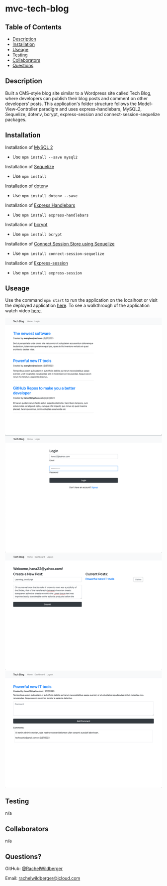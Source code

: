 # mvc-tech-blog

  ## Table of Contents
  - [Description](#description)
  - [Installation](#installation)
  - [Useage](#useage)
  - [Testing](#testing)
  - [Collaborators](#collaborators)
  - [Questions](#questions)

  ## Description 
  Built a CMS-style blog site similar to a Wordpress site called Tech Blog, where developers can publish their blog posts and comment on other developers’ posts. This application's folder structure follows the Model-View-Controller paradigm and uses express-handlebars, MySQL2, Sequelize, dotenv, bcrypt, express-session and connect-session-sequelize packages. 

  ## Installation
  Installation of [MySQL 2](https://www.npmjs.com/package/mysql2)
  *  Use ``npm install --save mysql2``

  Installation of [Sequelize](https://www.npmjs.com/package/sequelize)
  * Use ``npm install``

 Installation of [dotenv](https://www.npmjs.com/package/dotenv)
  * Use ``npm install dotenv --save``

 Installation of [Express Handlebars](https://www.npmjs.com/package/express-handlebars)
  * Use ``npm install express-handlebars``

 Installation of [bcrypt](https://www.npmjs.com/package/bcrypt)
  * Use ``npm install bcrypt``

 Installation of [Connect Session Store using Sequelize](https://www.npmjs.com/package/connect-session-sequelize)
  * Use ``npm install connect-session-sequelize``

 Installation of [Express-session](https://www.npmjs.com/package/express-session)
  * Use ``npm install express-session``

  ## Useage 
  Use the command ``npm start`` to run the application on the localhost or visit the deployed application [here](https://dark-wildflower-3803.herokuapp.com/). To see a walkthrough of the application watch video [here](https://drive.google.com/file/d/16Wg8OVcxMUf22gNFu9plRhyAmG44_hM-/view?usp=sharing).
  
![Mock of tech blog](./assets/tech-blog-01.png)
![Mock of tech blog](./assets/tech-blog-02.png)
![Mock of tech blog](./assets/tech-blog-03.png)
![Mock of tech blog](./assets/tech-blog-04.png)

  ## Testing 
  n/a

  ## Collaborators 
  n/a

  ## Questions?

  GitHub: [@RachelWildberger](https://github.com/RachelWildberger)

  Email: rachelwildberger@icloud.com